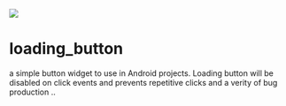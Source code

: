 [![](https://jitpack.io/v/draxdave/loading_button.svg)](https://jitpack.io/#draxdave/loading_button)

# loading_button
a simple button widget to use in Android projects. Loading button will be disabled on click events and prevents repetitive clicks and a verity of bug production .. 

